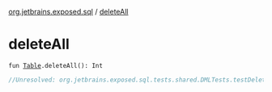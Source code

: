 [org.jetbrains.exposed.sql](index.md) / [deleteAll](.)

# deleteAll

`fun `[`Table`](-table/index.md)`.deleteAll(): Int`

``` kotlin
//Unresolved: org.jetbrains.exposed.sql.tests.shared.DMLTests.testDelete01
```

